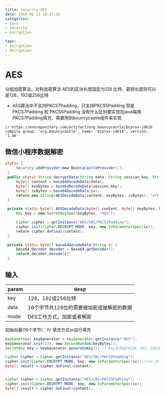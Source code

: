 ```yaml
---
title: Security-AES
date: 2019-02-13 10:27:32  
categories:  
- java
- security
- encryption

tags:  
- encryption
- decryption
---
```

# AES
分组加密算法，对称加密算法
AES的区块长度固定为128 比特，密钥长度则可以是128，192或256比特

- AES算法中不支持PKCS7Padding，只支持PKCS5Padding 但是PKCS7Padding 和 PKCS5Padding 没有什么区别要实现在java端用PKCS7Padding填充，需要用到bouncycastle组件来实现

```
// https://mvnrepository.com/artifact/org.bouncycastle/bcprov-jdk16
compile group: 'org.bouncycastle', name: 'bcprov-jdk16', version: '1.46'
```

## 微信小程序数据解密

```java
static {
     Security.addProvider(new BouncyCastleProvider());
 }
 public static String decryptData(String data, String session_key, String iv) throws NoSuchPaddingException, InvalidKeyException, NoSuchAlgorithmException, IllegalBlockSizeException, BadPaddingException, InvalidAlgorithmParameterException, UnsupportedEncodingException {
     byte[] content = base64DecodeData(data);
     byte[] keyBytes = base64DecodeData(session_key);
     byte[] ivBytes = base64DecodeData(iv);
     return new String(AESDecodeData(content, keyBytes, ivBytes), "utf-8");
 }

 private static byte[] AESDecodeData(byte[] content, byte[] keyBytes, byte[] iv) throws NoSuchAlgorithmException, NoSuchPaddingException, BadPaddingException, IllegalBlockSizeException, InvalidAlgorithmParameterException, InvalidKeyException {
     Key key = new SecretKeySpec(keyBytes, "AES");

     Cipher cipher = getInstance("AES/CBC/PKCS7Padding");
     cipher.init(Cipher.DECRYPT_MODE, key, new IvParameterSpec(iv));
     return cipher.doFinal(content);
 }

 private static byte[] base64DecodeData(String s) {
     Base64.Decoder decoder = Base64.getDecoder();
     return decoder.decode(s);
 }
```






## 输入
| param | desp |
| --- | --- |
| key  | 128，192或256比特 |
| data | 16个字节共128位的需要被加密或被解密的数据 |
| mode | DES工作方式，加密或者解密 |

初始向量(16个字节)：IV
填充方式or自行填充  
<!-- more -->
```java
KeyGenerator keyGenerator = KeyGenerator.getInstance("AES");
keyGenerator.init(128, new SecureRandom(keyBytes));
SecretKey key = keyGenerator.generateKey(); // key长可设为128，192，256位，这里只能设为128

Cipher cipher = Cipher.getInstance("AES/CBC/PKCS5Padding");
cipher.init(Cipher.ENCRYPT_MODE, key, new IvParameterSpec(iv));//iv 16字节初始向量
byte[] result = cipher.doFinal(content);


Cipher cipher = Cipher.getInstance("AES/CBC/PKCS5Padding");
cipher.init(Cipher.DECRYPT_MODE, key, new IvParameterSpec(iv));
byte[] result = cipher.doFinal(content);
```
